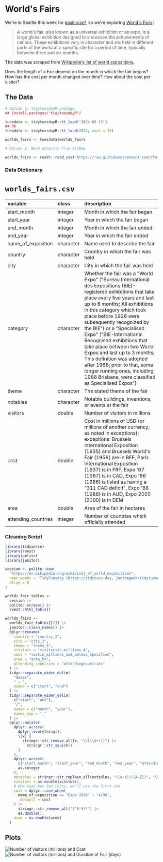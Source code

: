 # World's Fairs

We're in Seattle this week for [posit::conf](https://posit.co/conference/), so we're exploring [World's Fairs](https://en.wikipedia.org/wiki/World%27s_fair)!

> A world's fair, also known as a universal exhibition or an expo, is a large global exhibition designed to showcase the achievements of nations. These exhibitions vary in character and are held in different parts of the world at a specific site for a period of time, typically between three and six months.

The data was scraped from [Wikipedia's list of world expositions](https://en.wikipedia.org/wiki/List_of_world_expositions).

Does the length of a Fair depend on the month in which the fair begins? How has the cost per month changed over time? How about the cost per visitor?

## The Data

``` r
# Option 1: tidytuesdayR package 
## install.packages("tidytuesdayR")

tuesdata <- tidytuesdayR::tt_load('2024-08-13')
## OR
tuesdata <- tidytuesdayR::tt_load(2024, week = 33)

worlds_fairs <- tuesdata$worlds_fairs

# Option 2: Read directly from GitHub

worlds_fairs <- readr::read_csv('https://raw.githubusercontent.com/rfordatascience/tidytuesday/master/data/2024/2024-08-13/worlds_fairs.csv')
```

### Data Dictionary

# `worlds_fairs.csv`

| variable | class | description |
|:---|:---|:---|
| start_month | integer | Month in which the fair began |
| start_year | integer | Year in which the fair began |
| end_month | integer | Month in which the fair ended |
| end_year | integer | Year in which the fair ended |
| name_of_exposition | character | Name used to describe the fair |
| country | character | Country in which the fair was held |
| city | character | City in which the fair was held |
| category | character | Whether the fair was a "World Expo" ("Bureau International des Expositions (BIE)-registered exhibitions that take place every five years and last up to 6 months; All exhibitions in this category which took place before 1928 were subsequently recognized by the BIE") or a "Specialised Expo" ("BIE-International Recognised exhibitions that take place between two World Expos and last up to 3 months; This definition was adopted after 1988; prior to that, some longer running ones, including 1988 Brisbane, were classified as Specialised Expos") |
| theme | character | The stated theme of the fair |
| notables | character | Notable buildings, inventions, or events at the fair |
| visitors | double | Number of visitors in millions |
| cost | double | Cost in millions of USD (or millions of another currency, as noted in exceptions); exceptions: Brussels International Exposition (1935) and Brussels World's Fair (1958) are in BEF, Paris International Exposition (1937) is in FRF, Expo '67 (1967) is in CAD, Expo '86 (1986) is listed as having a "311 CAD deficit", Expo '88 (1988) is in AUD, Expo 2000 (2000) is in DEM |
| area | double | Area of the fair in hectares |
| attending_countries | integer | Number of countries which officially attended |

### Cleaning Script

``` r
library(tidyverse)
library(rvest)
library(polite)
library(janitor)

session <- polite::bow(
  "https://en.wikipedia.org/wiki/List_of_world_expositions",
  user_agent = "TidyTuesday (https://tidytues.day, jonthegeek+tidytuesday@gmail.com)",
  delay = 0
)

worlds_fair_tables <- 
  session |> 
  polite::scrape() |> 
  rvest::html_table()

worlds_fairs <-
  worlds_fair_tables[[2]] |>
  janitor::clean_names() |>
  dplyr::rename(
    country = "country_2",
    city = "city_2",
    theme = "theme_3",
    visitors = "visitorsin_millions_4",
    cost = "costin_millions_usd_unless_specified",
    area = "area_ha",
    attending_countries = "attendingcountries"
  ) |> 
  tidyr::separate_wider_delim(
    "dates",
    " – ",
    names = c("start", "end")
  ) |> 
  tidyr::separate_wider_delim(
    c("start", "end"),
    "/",
    names = c("month", "year"),
    names_sep = "_"
  ) |> 
  dplyr::mutate(
    dplyr::across(
      dplyr::everything(),
      \(x) {
        stringr::str_remove_all(x, "\\[\\d+\\]") |> 
          stringr::str_squish()
      }
    ),
    dplyr::across(
      c("start_month", "start_year", "end_month", "end_year", "attending_countries"),
      as.integer
    ),
    notables = stringr::str_replace_all(notables, "([a-z])([A-Z])", "\\1, \\2"),
    visitors = as.double(visitors),
    # One expo has two costs, we'll use the first one
    cost = dplyr::case_when(
      name_of_exposition == "Expo 2010" ~ "4200",
      .default = cost
    ) |>
      stringr::str_remove_all("[^0-9]*") |>
      as.double(),
    area = as.double(area)
  )
```

## Plots

![Number of visitors (millions) and Cost](worlds_fairs_plot_visitors_cost.jpeg) ![Number of visitors (millions) and Duration of Fair (days)](worlds_fairs_plot_visitors_days.jpeg)

